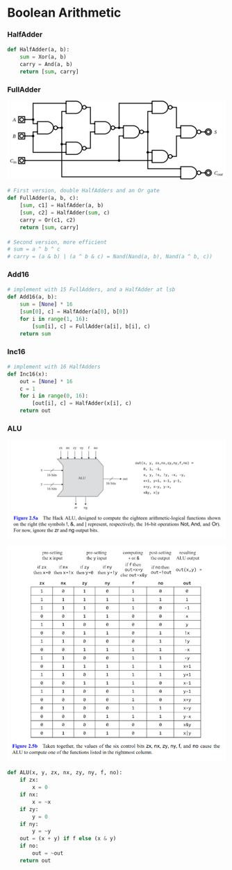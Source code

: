 # Boolean Arithmetic

### HalfAdder

```python
def HalfAdder(a, b):
    sum = Xor(a, b)
    carry = And(a, b)
    return [sum, carry]
```

### FullAdder

![Full Adder](imgs/fulladder.png)

```python
# First version, double HalfAdders and an Or gate
def FullAdder(a, b, c):
    [sum, c1] = HalfAdder(a, b)
    [sum, c2] = HalfAdder(sum, c)
    carry = Or(c1, c2)
    return [sum, carry]
	
# Second version, more efficient
# sum = a ^ b ^ c
# carry = (a & b) | (a ^ b & c) = Nand(Nand(a, b), Nand(a ^ b, c))
```

### Add16

```python
# implement with 15 FullAdders, and a HalfAdder at lsb
def Add16(a, b):
    sum = [None] * 16
    [sum[0], c] = HalfAdder(a[0], b[0])
    for i in range(1, 16):
        [sum[i], c] = FullAdder(a[i], b[i], c)
    return sum
```

### Inc16

```python
# implement with 16 HalfAdders
def Inc16(x):
    out = [None] * 16
    c = 1
    for i in range(0, 16):
        [out[i], c] = HalfAdder(x[i], c)
    return out
```

### ALU

![alu1](imgs/alu1.png)

![alu2](imgs/alu2.png)

```python
def ALU(x, y, zx, nx, zy, ny, f, no):
    if zx:
        x = 0
    if nx:
        x = ~x
    if zy:
        y = 0
    if ny:
        y = ~y
    out = (x + y) if f else (x & y)
    if no:
        out = ~out
    return out
```


